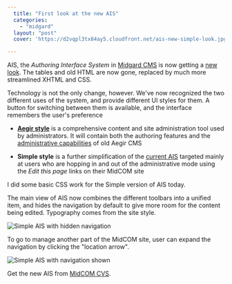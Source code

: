 ```yaml
---
  title: "First look at the new AIS"
  categories: 
    - "midgard"
  layout: "post"
  cover: 'https://d2vqpl3tx84ay5.cloudfront.net/ais-new-simple-look.jpg'

---
```

AIS, the _Authoring Interface System_ in [Midgard CMS][1] is now getting a [new look][2]. The tables and old HTML are now gone, replaced by much more streamlined XHTML and CSS.

Technology is not the only change, however. We've now recognized the two different uses of the system, and provide different UI styles for them. A button for switching between them is available, and the interface remembers the user's preference

* __[Aegir style][4]__ is a comprehensive content and site administration tool used 
  by administrators. It will contain both the authoring features and the 
  [administrative capabilities][3] of old Aegir CMS

* __Simple style__ is a further simplification of the [current AIS][5] targeted 
  mainly at users who are hopping in and out of the administrative mode using the 
  _Edit this page_ links on their MidCOM site

I did some basic CSS work for the Simple version of AIS today.

The main view of AIS now combines the different toolbars into a unified item, and hides the navigation by default to give more room for the content being edited. Typography comes from the site style.

![Simple AIS with hidden navigation](https://d2vqpl3tx84ay5.cloudfront.net/ais-new-simple-look.jpg)

To go to manage another part of the MidCOM site, user can expand the navigation by clicking the "location arrow".

![Simple AIS with navigation shown](https://d2vqpl3tx84ay5.cloudfront.net/ais-new-simple-look-navi.jpg)

Get the new AIS from [MidCOM CVS][6].

[1]: http://www.midgard-project.org/
[2]: http://www.midgard-project.org/midcom-permalink-09462793a563774b8d2606b3a8cc15e9
[3]: http://www.midgard-project.org/midcom-permalink-87d0f3248c14106154958ddad0e20936
[4]: http://www.midgard-project.org/midcom-permalink-2cd9f4d77f18212c9c5e22b377c99a0f
[5]: http://www.midgard-project.org/midcom-permalink-9127df5899fa095bff45f92c9893d9a3
[6]: http://midcom.tigris.org/source/browse/midcom/fs-midcom/
